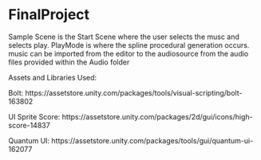 # FinalProject

<p>Sample Scene is the Start Scene where the user selects the musc and selects play. PlayMode is where the spline procedural generation occurs. music can be imported from the editor to the audiosource from the audio files provided within the Audio folder</p>

<p>Assets and Libraries Used:</p>
<p> Bolt: https://assetstore.unity.com/packages/tools/visual-scripting/bolt-163802 </p>
<p>UI Sprite Score:  https://assetstore.unity.com/packages/2d/gui/icons/high-score-14837</p>
<p>Quantum UI: https://assetstore.unity.com/packages/tools/gui/quantum-ui-162077</p>
